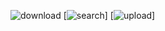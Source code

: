 
![download](https://github.com/NIIT-Software-Engineering/Jagrit-Vinit-Jeel-Mansi-Manoj/blob/master/final-docs/Unit_testing/html_unit_testing/download.png?raw=true)
[![search](https://github.com/NIIT-Software-Engineering/Jagrit-Vinit-Jeel-Mansi-Manoj/blob/master/final-docs/Unit_testing/html_unit_testing/search.png?raw=true)]
[![upload](https://github.com/NIIT-Software-Engineering/Jagrit-Vinit-Jeel-Mansi-Manoj/blob/master/final-docs/Unit_testing/html_unit_testing/uoload.png?raw=true)]

